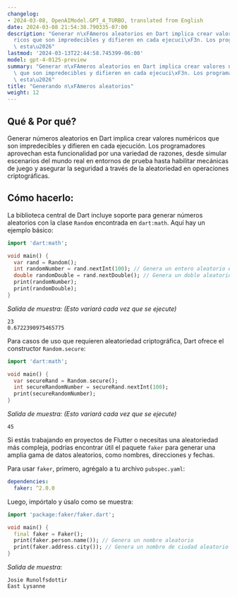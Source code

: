 ```yaml
---
changelog:
- 2024-03-08, OpenAIModel.GPT_4_TURBO, translated from English
date: 2024-03-08 21:54:38.790335-07:00
description: "Generar n\xFAmeros aleatorios en Dart implica crear valores num\xE9\
  ricos que son impredecibles y difieren en cada ejecuci\xF3n. Los programadores aprovechan\
  \ esta\u2026"
lastmod: '2024-03-13T22:44:58.745399-06:00'
model: gpt-4-0125-preview
summary: "Generar n\xFAmeros aleatorios en Dart implica crear valores num\xE9ricos\
  \ que son impredecibles y difieren en cada ejecuci\xF3n. Los programadores aprovechan\
  \ esta\u2026"
title: "Generando n\xFAmeros aleatorios"
weight: 12
---
```


## Qué & Por qué?
Generar números aleatorios en Dart implica crear valores numéricos que son impredecibles y difieren en cada ejecución. Los programadores aprovechan esta funcionalidad por una variedad de razones, desde simular escenarios del mundo real en entornos de prueba hasta habilitar mecánicas de juego y asegurar la seguridad a través de la aleatoriedad en operaciones criptográficas.

## Cómo hacerlo:

La biblioteca central de Dart incluye soporte para generar números aleatorios con la clase `Random` encontrada en `dart:math`. Aquí hay un ejemplo básico:

```dart
import 'dart:math';

void main() {
  var rand = Random();
  int randomNumber = rand.nextInt(100); // Genera un entero aleatorio entre 0 y 99
  double randomDouble = rand.nextDouble(); // Genera un doble aleatorio entre 0.0 y 1.0
  print(randomNumber);
  print(randomDouble);
}
```

*Salida de muestra: (Esto variará cada vez que se ejecute)*

```
23
0.6722390975465775
```

Para casos de uso que requieren aleatoriedad criptográfica, Dart ofrece el constructor `Random.secure`:

```dart
import 'dart:math';

void main() {
  var secureRand = Random.secure();
  int secureRandomNumber = secureRand.nextInt(100);
  print(secureRandomNumber);
}
```

*Salida de muestra: (Esto variará cada vez que se ejecute)*

```
45
```

Si estás trabajando en proyectos de Flutter o necesitas una aleatoriedad más compleja, podrías encontrar útil el paquete `faker` para generar una amplia gama de datos aleatorios, como nombres, direcciones y fechas.

Para usar `faker`, primero, agrégalo a tu archivo `pubspec.yaml`:

```yaml
dependencies:
  faker: ^2.0.0
```

Luego, impórtalo y úsalo como se muestra:

```dart
import 'package:faker/faker.dart';

void main() {
  final faker = Faker();
  print(faker.person.name()); // Genera un nombre aleatorio
  print(faker.address.city()); // Genera un nombre de ciudad aleatorio
}
```

*Salida de muestra:*

```
Josie Runolfsdottir
East Lysanne
```
